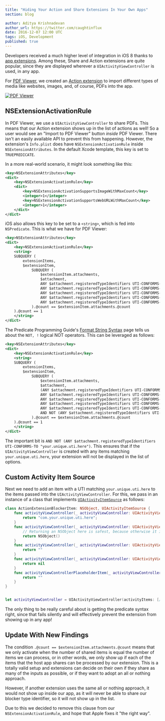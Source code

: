 ```yaml
---
title: "Hiding Your Action and Share Extensions In Your Own Apps"
section: blog

author: Aditya Krishnadevan
author_url: https://twitter.com/caughtinflux
date: 2016-12-07 12:00 UTC
tags: iOS, Development
published: true
---
```


Developers received a much higher level of integration in iOS 8 thanks to [app extensions](https://developer.apple.com/app-extensions/). Among these, Share and Action extensions are quite popular, since they are displayed wherever a `UIActivityViewController` is used, in any app.

For [PDF Viewer](https://pdfviewer.io), we created an [Action extension](https://developer.apple.com/library/content/documentation/General/Conceptual/ExtensibilityPG/Action.html) to import different types of media like websites, images, and, of course, PDFs into the app.

[![PDF Viewer](/images/blog/2016/hiding-action-share-extensions-in-your-own-apps/ViewerActionExtension.gif)](https://pdfviewer.io)

## NSExtensionActivationRule

In PDF Viewer, we use a `UIActivityViewController` to share PDFs. This means that our Action extension shows up in the list of actions as well! So a user would see an "Import to PDF Viewer" button _inside_ PDF Viewer. There isn't an easily available API to prevent this from happening. However, the extension's `Info.plist` does have `NSExtensionActivationRule` inside `NSExtensionAttributes`. In the default Xcode template, this key is set to `TRUEPREDICATE`.

In a more real-world scenario, it might look something like this:

```xml
<key>NSExtensionAttributes</key>
<dict>
    <key>NSExtensionActivationRule</key>
    <dict>
        <key>NSExtensionActivationSupportsImageWithMaxCount</key>
        <integer>1</integer>
        <key>NSExtensionActivationSupportsWebURLWithMaxCount</key>
        <integer>1</integer>
    </dict>
</dict>
```

iOS also allows this key to be set to a `<string>`, which is fed into `NSPredicate`. This is what we have for PDF Viewer:

```xml
<key>NSExtensionAttributes</key>
<dict>
    <key>NSExtensionActivationRule</key>
    <string>
    SUBQUERY (
        extensionItems,
        $extensionItem,
            SUBQUERY (
                $extensionItem.attachments,
                $attachment,
                ANY $attachment.registeredTypeIdentifiers UTI-CONFORMS-TO "com.adobe.pdf" OR
                ANY $attachment.registeredTypeIdentifiers UTI-CONFORMS-TO "public.file-url" OR
                ANY $attachment.registeredTypeIdentifiers UTI-CONFORMS-TO "public.url" OR
                ANY $attachment.registeredTypeIdentifiers UTI-CONFORMS-TO "public.jpeg" OR
                ANY $attachment.registeredTypeIdentifiers UTI-CONFORMS-TO "public.png"
            ).@count == $extensionItem.attachments.@count
    ).@count == 1
    </string>
</dict>
```

The Predicate Programming Guide's [Format String Syntax](https://developer.apple.com/library/content/documentation/Cocoa/Conceptual/Predicates/Articles/pSyntax.html) page tells us about the `NOT, !` logical NOT operators. This can be leveraged as follows:

```xml
<key>NSExtensionAttributes</key>
<dict>
    <key>NSExtensionActivationRule</key>
    <string>
    SUBQUERY (
        extensionItems,
        $extensionItem,
            SUBQUERY (
                $extensionItem.attachments,
                $attachment,
                (ANY $attachment.registeredTypeIdentifiers UTI-CONFORMS-TO "com.adobe.pdf" OR
                ANY $attachment.registeredTypeIdentifiers UTI-CONFORMS-TO "public.file-url" OR
                ANY $attachment.registeredTypeIdentifiers UTI-CONFORMS-TO "public.url" OR
                ANY $attachment.registeredTypeIdentifiers UTI-CONFORMS-TO "public.jpeg" OR
                ANY $attachment.registeredTypeIdentifiers UTI-CONFORMS-TO "public.png")
                AND NOT (ANY $attachment.registeredTypeIdentifiers UTI-CONFORMS-TO "your.unique.uti.here")
            ).@count == $extensionItem.attachments.@count
    ).@count == 1
    </string>
</dict>
```

The important bit is `AND NOT (ANY $attachment.registeredTypeIdentifiers UTI-CONFORMS-TO "your.unique.uti.here")`. This ensures that if the `UIActivityViewController` is created with any items matching `your.unique.uti.here`, your extension will not be displayed in the list of options.

## Custom Activity Item Source

Next we need to add an item with a UTI matching `your.unique.uti.here` to the items passed into the `UIActivityViewController`.
For this, we pass in an instance of a class that implements [`UIActivityItemSource`](https://developer.apple.com/reference/uikit/uiactivityitemsource) as follows:

```swift
class ActionExtensionBlockerItem: NSObject, UIActivityItemSource {
    func activityViewController(_ activityViewController: UIActivityViewController, dataTypeIdentifierForActivityType activityType: UIActivityType?) -> String {
        return "com.your.unique.uti.here";
    }
    func activityViewController(_ activityViewController: UIActivityViewController, itemForActivityType activityType: UIActivityType) -> Any? {
        // Returning an NSObject here is safest, because otherwise it is possible for the activity item to actually be shared!
        return NSObject()
    }
    func activityViewController(_ activityViewController: UIActivityViewController, subjectForActivityType activityType: UIActivityType?) -> String {
        return ""
    }
    func activityViewController(_ activityViewController: UIActivityViewController, thumbnailImageForActivityType activityType: UIActivityType?, suggestedSize size: CGSize) -> UIImage? {
        return nil
    }
    func activityViewControllerPlaceholderItem(_ activityViewController: UIActivityViewController) -> Any {
        return ""
    }
}


let activityViewController = UIActivityViewController(activityItems: [/* Items to be shared, */ ActionExtensionBlockerItem()], applicationActivities: nil)

```

The only thing to be really careful about is getting the predicate syntax right, since that fails silently and will effectively prevent the extension from showing up in any app!

## Update With New Findings
The condition `.@count == $extensionItem.attachments.@count` means that we only activate when the number of shared items is equal the number of items we can process, or in other words, we only show up if each of the items that the host app shares can be processed by our extension. This is a totally valid setup and extensions can decide on their own if they share as many of the inputs as possible, or if they want to adopt an all or nothing approach.

However, if another extension uses the same all or nothing approach, it would not show up inside our app, as it will never be able to share our blocker type identifier, so it will not show up in the list.

Due to this we decided to remove this clause from our `NSExtensionActivationRule`, and hope that Apple fixes it "the right way".

